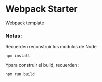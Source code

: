 # Webpack Starter

Webpack template
### Notas:
Recuerden reconstruir los mòdulos de Node
```
npm install
```

Ypara construir el build, recuerden : 
```
npm run build
```